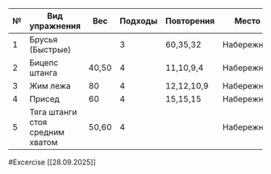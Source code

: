 
| №   | Вид упражнения                  | Вес   | Подходы | Повторения | Место      |
| --- | ------------------------------- | ----- | ------- | ---------- | ---------- |
| 1   | Брусья (Быстрые)                |       | 3       | 60,35,32   | Набережная |
| 2   | Бицепс штанга                   | 40,50 | 4       | 11,10,9,4  | Набережная |
| 3   | Жим лежа                        | 80    | 4       | 12,12,10,9 | Набережная |
| 4   | Присед                          | 60    | 4       | 15,15,15   | Набережная |
| 5   | Тяга штанги стоя средним хватом | 50,60 | 4       |            | Набережная |

#Excercise
[[28.09.2025]]